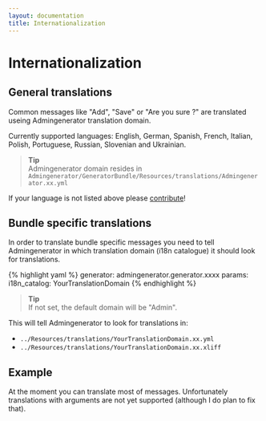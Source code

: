 ```yaml
---
layout: documentation
title: Internationalization
---
```


# Internationalization

## General translations

Common messages like "Add", "Save" or "Are you sure ?" are translated useing Admingenerator translation domain.  
  
Currently supported languages: English, German, Spanish, French, Italian, Polish, Portuguese, Russian, Slovenian and Ukrainian.  
  
>**Tip**<br />Admingenerator domain resides in `Admingenerator/GeneratorBundle/Resources/translations/Admingenerator.xx.yml`  
  
If your language is not listed above please [contribute](https://github.com/symfony2admingenerator/AdmingeneratorGeneratorBundle)!

## Bundle specific translations

In order to translate bundle specific messages you need to tell Admingenerator in which translation domain (i18n catalogue) it should look for translations.

{% highlight yaml %}
generator: admingenerator.generator.xxxx
params:
  i18n_catalog: YourTranslationDomain
{% endhighlight %}

>**Tip**<br />If not set, the default domain will be "Admin".  
  
This will tell Admingenerator to look for translations in: 
  
* `../Resources/translations/YourTranslationDomain.xx.yml`
* `../Resources/translations/YourTranslationDomain.xx.xliff`

## Example

At the moment you can translate most of messages. Unfortunately translations with arguments are not yet supported (although I do plan to fix that).
